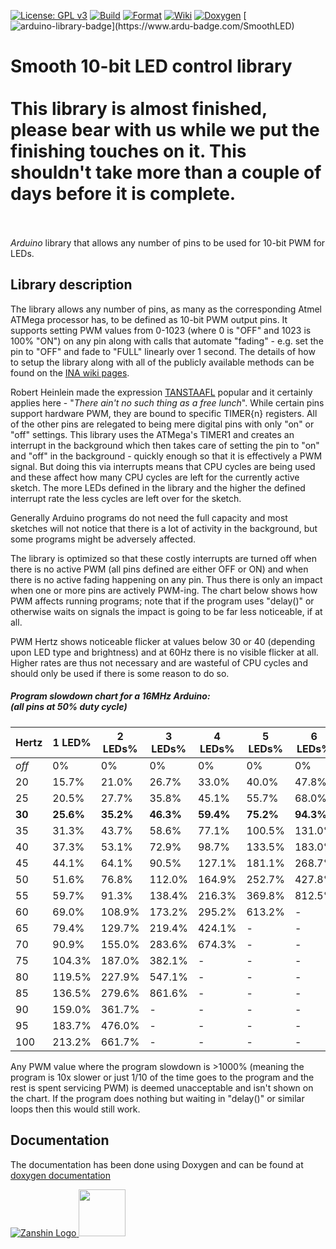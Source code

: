 [![License: GPL v3](https://zanduino.github.io/Badges/GPLv3-blue.svg)](https://www.gnu.org/licenses/gpl-3.0) [![Build](https://github.com/Zanduino/SmoothLED/workflows/Build/badge.svg)](https://github.com/Zanduino/SmoothLED/actions?query=workflow%3ABuild) [![Format](https://github.com/Zanduino/SmoothLED/workflows/Format/badge.svg)](https://github.com/Zanduino/SmoothLED/actions?query=workflow%3AFormat) [![Wiki](https://zanduino.github.io/Badges/Documentation-Badge.svg)](https://github.com/Zanduino/SmoothLED/wiki) [![Doxygen](https://github.com/Zanduino/SmoothLED/workflows/Doxygen/badge.svg)](https://Zanduino.github.io/SmoothLED/html/index.html) [![arduino-library-badge](https://www.ardu-badge.com/badge/SmoothLED.svg?)](https://www.ardu-badge.com/SmoothLED)
# Smooth 10-bit LED control library<br><br>This library is almost finished, please bear with us while we put the finishing touches on it. This shouldn't take more than a couple of days before it is complete.<br><br>


_Arduino_ library that allows any number of pins to be used for 10-bit PWM for LEDs.  


## Library description
The library allows any number of pins, as many as the corresponding Atmel ATMega processor has, to be defined as 10-bit PWM output pins. It supports setting PWM values from 0-1023 (where 0 is "OFF" and 1023 is 100% "ON") on any pin along with calls that automate "fading" - e.g. set the pin to "OFF" and fade to "FULL" linearly over 1 second. The details of how to setup the library along with all of the publicly available methods can be found on the [INA wiki pages](https://github.com/Zanduino/SmoothLED/wiki).

Robert Heinlein made the expression [TANSTAAFL](https://en.wikipedia.org/wiki/There_ain%27t_no_such_thing_as_a_free_lunch) popular and it certainly applies here - "_There ain't no such thing as a free lunch_". While certain pins support hardware PWM, they are bound to specific TIMER{n} registers. All of the other pins are relegated to being mere digital pins with only "on" or "off" settings.  This library uses the ATMega's TIMER1 and creates an interrupt in the background which then takes care of setting the pin to "on" and "off" in the background - quickly enough so that it is effectively a PWM signal. But doing this via interrupts means that CPU cycles are being used and these affect how many CPU cycles are left for the currently active sketch. The more LEDs defined in the library and the higher the defined interrupt rate the less cycles are left over for the sketch.  

Generally Arduino programs do not need the full capacity and most sketches will not notice that there is a lot of activity in the background, but some programs might be adversely affected.

The library is optimized so that these costly interrupts are turned off when there is no active PWM (all pins defined are either OFF or ON) and when there is no active fading happening on any pin. Thus there is only an impact when one or more pins are actively PWM-ing. The chart below shows how PWM affects running programs; note that if the program uses "delay()" or otherwise waits on signals the impact is going to be far less noticeable, if at all.

PWM Hertz shows noticeable flicker at values below 30 or 40 (depending upon LED type and brightness) and at 60Hz there is no visible flicker at all. Higher rates are thus not necessary and are wasteful of CPU cycles and should only be used if there is some reason to do so.

##### Program slowdown chart for a 16MHz Arduino:<br>(all pins at 50% duty cycle)
| Hertz  | 1 LED%    | 2 LEDs%   | 3 LEDs%   | 4 LEDs%   | 5 LEDs%   | 6 LEDs%   |
| ------ | --------- | --------- | --------- | --------- | --------- | --------- |
| _off_  |      0%   |      0%   |      0%   |      0%   |      0%   |      0%   |
|   20   |   15.7%   |   21.0%   |   26.7%   |   33.0%   |   40.0%   |   47.8%   |
|   25   |   20.5%   |   27.7%   |   35.8%   |   45.1%   |   55.7%   |   68.0%   |
| **30** | **25.6%** | **35.2%** | **46.3%** | **59.4%** | **75.2%** | **94.3%** |
|   35   |   31.3%   |   43.7%   |   58.6%   |   77.1%   |  100.5%   |  131.0%   |
|   40   |   37.3%   |   53.1%   |   72.9%   |   98.7%   |  133.5%   |  183.0%   |
|   45   |   44.1%   |   64.1%   |   90.5%   |  127.1%   |  181.1%   |  268.7%   |
|   50   |   51.6%   |   76.8%   |  112.0%   |  164.9%   |  252.7%   |  427.8%   |
|   55   |   59.7%   |   91.3%   |  138.4%   |  216.3%   |  369.8%   |  812.5%   |
|   60   |   69.0%   |  108.9%   |  173.2%   |  295.2%   |  613.2%   |       -   |
|   65   |   79.4%   |  129.7%   |  219.4%   |  424.1%   |       -   |       -   |
|   70   |   90.9%   |  155.0%   |  283.6%   |  674.3%   |       -   |       -   |
|   75   |  104.3%   |  187.0%   |  382.1%   |       -   |       -   |       -   |
|   80   |  119.5%   |  227.9%   |  547.1%   |       -   |       -   |       -   |
|   85   |  136.5%   |  279.6%   |  861.6%   |       -   |       -   |       -   |
|   90   |  159.0%   |  361.7%   |       -   |       -   |       -   |       -   |
|   95   |  183.7%   |  476.0%   |       -   |       -   |       -   |       -   |
|  100   |  213.2%   |  661.7%   |       -   |       -   |       -   |       -   |

Any PWM value where the program slowdown is >1000% (meaning the program is 10x slower or just 1/10 of the time goes to the program and the rest is spent servicing PWM) is deemed unacceptable and isn't shown on the chart. If the program does nothing but waiting in "delay()" or similar loops then this would still work.

## Documentation
The documentation has been done using Doxygen and can be found at [doxygen documentation](https://Zanduino.github.io/SmoothLED/html/index.html)

[![Zanshin Logo](https://zanduino.github.io/Images/zanshinkanjitiny.gif) <img src="https://zanduino.github.io/Images/zanshintext.gif" width="75"/>](https://zanduino.github.io)
